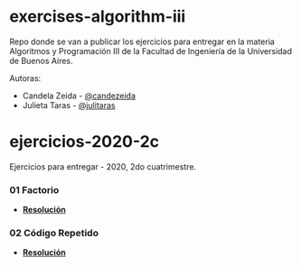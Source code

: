 # exercises-algorithm-iii

Repo donde se van a publicar los ejercicios para entregar en la materia Algoritmos y Programación III de la Facultad de Ingeniería de la Universidad de Buenos Aires.


Autoras: 
- Candela Zeida - [@candezeida](https://github.com/candezeida)
- Julieta Taras - [@julitaras](https://github.com/julitaras)

# ejercicios-2020-2c
Ejercicios para entregar - 2020, 2do cuatrimestre.

### 01 Factorio

- **[Resolución](https://github.com/julitaras/exercises-algorithm-iii/wiki/01---Factorio)**

### 02 Código Repetido

- **[Resolución](https://github.com/julitaras/exercises-algorithm-iii/wiki/02-C%C3%B3digo-repetido)**
